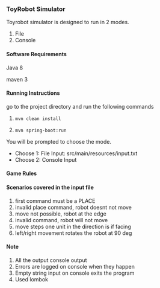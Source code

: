 ### ToyRobot Simulator

Toyrobot simulator is designed to run in 2 modes.
1. File 
2. Console

#### Software Requirements
Java 8 

maven 3

#### Running Instructions

go to the project directory and run the following commands

1. ```mvn clean install``` 

2. ```mvn spring-boot:run```

You will be prompted to choose the mode.
- Choose 1: File Input:  src/main/resources/input.txt
- Choose 2: Console Input

#### Game Rules

#### Scenarios covered in the input file

1. first command must be a PLACE
2. invalid place command, robot doesnt not move
3. move not possible, robot at the edge
4. invalid command, robot will not move
5. move steps one unit in the direction is if facing
6. left/right movement rotates the robot at 90 deg


#### Note
1. All the output console output
2. Errors are logged on console when they happen
3. Empty string input on console exits the program
4. Used lombok 